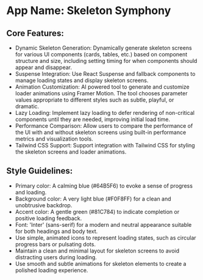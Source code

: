 # **App Name**: Skeleton Symphony

## Core Features:

- Dynamic Skeleton Generation: Dynamically generate skeleton screens for various UI components (cards, tables, etc.) based on component structure and size, including setting timing for when components should appear and disappear.
- Suspense Integration: Use React Suspense and fallback components to manage loading states and display skeleton screens.
- Animation Customization: AI powered tool to generate and customize loader animations using Framer Motion. The tool chooses parameter values appropriate to different styles such as subtle, playful, or dramatic.
- Lazy Loading: Implement lazy loading to defer rendering of non-critical components until they are needed, improving initial load time.
- Performance Comparison: Allow users to compare the performance of the UI with and without skeleton screens using built-in performance metrics and visualization tools.
- Tailwind CSS Support: Support integration with Tailwind CSS for styling the skeleton screens and loader animations.

## Style Guidelines:

- Primary color: A calming blue (#64B5F6) to evoke a sense of progress and loading.
- Background color: A very light blue (#F0F8FF) for a clean and unobtrusive backdrop.
- Accent color: A gentle green (#81C784) to indicate completion or positive loading feedback.
- Font: 'Inter' (sans-serif) for a modern and neutral appearance suitable for both headings and body text.
- Use simple, animated icons to represent loading states, such as circular progress bars or pulsating dots.
- Maintain a clean and minimal layout for skeleton screens to avoid distracting users during loading.
- Use smooth and subtle animations for skeleton elements to create a polished loading experience.